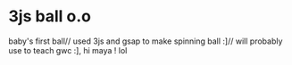 # 3js ball o.o
 baby's first ball// used 3js and gsap to make spinning ball :]// will probably use to teach gwc :], hi maya ! lol
